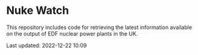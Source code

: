 # Nuke Watch

This repository includes code for retrieving the latest information available on the output of EDF nuclear power plants in the UK.

Last updated: 2022-12-22 10:09